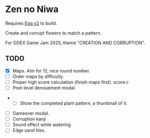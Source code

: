 # Zen no Niwa

Requires [Egg v2](https://github.com/aksommerville/egg2) to build.

Create and corrupt flowers to match a pattern.

For GDEX Game Jam 2025, theme "CREATION AND CORRUPTION".

## TODO

 - [x] Maps. Aim for 12, nice round number.
 - [ ] Order maps by difficulty.
 - [ ] Proper high score calculation (finish maps first). score.c
 - [ ] Post-level denouement modal.
 - - [ ] Show the completed plant pattern, a thumbnail of it.
 - [ ] Gameover modal.
 - [ ] Corruption kanji
 - [ ] Sound effect while watering
 - [ ] Edge sand tiles.
